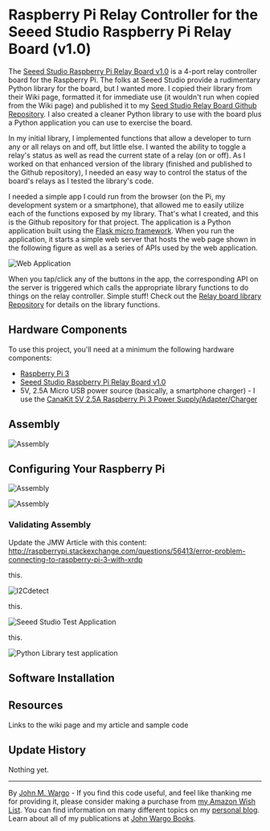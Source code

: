 # Raspberry Pi Relay Controller for the Seeed Studio Raspberry Pi Relay Board (v1.0)

The [Seeed Studio Raspberry Pi Relay Board v1.0](https://www.seeedstudio.com/Raspberry-Pi-Relay-Board-v1.0-p-2409.html) is a 4-port relay controller board for the Raspberry Pi. The folks at Seeed Studio provide a rudimentary Python library for the board, but I wanted more. I copied their library from their Wiki page, formatted it for immediate use (it wouldn't run when copied from the Wiki page) and published it to my [Seed Studio Relay Board Github Repository](https://github.com/johnwargo/Seed-Studio-Relay-Board). I also created a cleaner Python library to use with the board plus a Python application you can use to exercise the board.

In my initial library, I implemented functions that allow a developer to turn any or all relays on and off, but little else. I wanted the ability to toggle a relay's status as well as read the current state of a relay (on or off). As I worked on that enhanced version of the library (finished and published to the Github repository), I needed an easy way to control the status of the board's relays as I tested the library's code.

I needed a simple app I could run from the browser (on the Pi, my development system or a smartphone), that allowed me to easily utilize each of the functions exposed by my library. That's what I created, and this is the Github repository for that project. The application is a Python application built using the [Flask micro framework](http://flask.pocoo.org/). When you run the application, it starts a simple web server that hosts the web page shown in the following figure as well as a series of APIs used by the web application.

![Web Application](screenshots/figure-01.png)
   
When you tap/click any of the buttons in the app, the corresponding API on the server is triggered which calls the appropriate library functions to do things on the relay controller. Simple stuff! Check out the [Relay board library Repository](https://github.com/johnwargo/Seed-Studio-Relay-Board) for details on the library functions. 

## Hardware Components

To use this project, you'll need at a minimum the following hardware components:

+ [Raspberry Pi 3](https://www.raspberrypi.org/products/raspberry-pi-3-model-b/)
+ [Seeed Studio Raspberry Pi Relay Board v1.0](https://www.seeedstudio.com/Raspberry-Pi-Relay-Board-v1.0-p-2409.html)
+ 5V, 2.5A Micro USB power source (basically, a smartphone charger) - I use the [CanaKit 5V 2.5A Raspberry Pi 3 Power Supply/Adapter/Charger](https://www.amazon.com/gp/product/B00MARDJZ4)
 
## Assembly

![Assembly](screenshots/figure-02.png)


## Configuring Your Raspberry Pi


![Assembly](screenshots/figure-03.png)

![Assembly](screenshots/figure-04.png)

### Validating Assembly

Update the JMW Article with this content: http://raspberrypi.stackexchange.com/questions/56413/error-problem-connecting-to-raspberry-pi-3-with-xrdp

this.

![I2Cdetect](screenshots/figure-05.png)

this. 

![Seeed Studio Test Application](screenshots/figure-06.png)

this.

![Python Library test application](screenshots/figure-07.png)

## Software Installation


## Resources

Links to the wiki page and my article and sample code


## Update History

Nothing yet.

***
By [John M. Wargo](http://www.johnwargo.com) - If you find this code useful, and feel like thanking me for providing it, please consider making a purchase from [my Amazon Wish List](https://amzn.com/w/1WI6AAUKPT5P9). You can find information on many different topics on my [personal blog](http://www.johnwargo.com). Learn about all of my publications at [John Wargo Books](http://www.johnwargobooks.com). 
